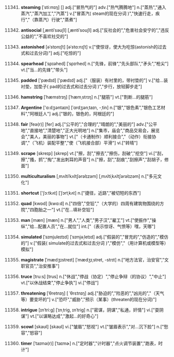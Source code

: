 11341. **steaming**
[ˈsti:mɪŋ]  []
adj.["冒热气的"]  adv.["热气腾腾地"]  n.["蒸热","通入蒸汽","蒸汽加工","汽蒸"]  v.["冒蒸汽( steam的现在分词 )","快速行走，疾行","（靠蒸汽）行驶","蒸煮"]  

11342. **antisocial**
[ˌæntiˈsəʊʃl]  [ˌæntiˈsoʊʃl]
adj.["反社会的","危害社会安宁的","违反公益的","不喜欢社交的"]  

11343. **astonished**
[əˈstɒnɪʃt]  [əˈstɑ:nɪʃt]
v.["使惊讶，使大为吃惊(astonish的过去式和过去分词)"]  adj.["吃惊的"]  

11344. **spearhead**
[ˈspɪəhed]  [ˈspɪrhed]
n.["先锋，前锋","先头部队","矛头","枪尖"]  vt.["当…的先锋","带头"]  

11345. **padded**
['pædɪd]  ['pædɪd]
adj.["（服装）有衬里的，带衬垫的"]  v.["给…装衬垫，加垫子( pad的过去式和过去分词 )","步行，放轻脚步走"]  

11346. **hamstring**
[ˈhæmstrɪŋ]  [ˈhæmˌstrɪŋ]
n.["腿筋"]  vt.["割断…的腿筋"]  

11347. **Argentine**
['ɑ:dʒəntaɪn]  [ˈɑrdʒənˌtaɪn, -ˌtin]
n.["银","银色素","银色工艺材料","阿根廷人"]  adj.["银的，银色的，阿根廷的"]  

11348. **fair**
[feə(r)]  [fer]
adj.["公平的","合理的","晴朗的","美丽的"]  adv.["公平地","直接地","清楚地","正大光明地"]  n.["集市，庙会","商品交易会，展览会","美人，美丽的事物"]  vt.["（卡通制作）顺利接合","（动作）衔接协调","（飞机）装配平整","使（飞机接合部）平滑"]  vi.["转晴"]  

11349. **scrape**
[skreɪp]  [skrep]
vt.["擦，刮","擦去","擦伤，刮破","挖空"]  vi.["刮，擦","搔，抓","掏","发出刺耳的声音"]  n.["擦，刮","刮痕","刮擦声","刮胡子，修面"]  

11350. **multiculturalism**
[ˌmʌltiˈkʌltʃərəlɪzəm]  [ˌmʌltiˌkʌltʃərəlɪzəm]
n.["多元文化"]  

11351. **shortcut**
['ʃɔ:tkʌt]  [ˈʃɔrtˌkʌt]
n.["捷径，近路","被切短的东西"]  

11352. **quad**
[kwɒd]  [kwɑ:d]
n.["四倍","空铅","（大学的）四周有建筑物围绕的方院","四胞胎之一"]  vt.["在…填补空铅"]  

11353. **man**
[mæn]  [mæn]
n.["男人","人类","男子汉","雇工"]  vt.["使振作","操纵","给…配置人员","在…就位"]  int.["（表示惊讶、气愤等）嘿，天哪"]  

11354. **simulated**
[ˈsɪmjuleɪtɪd]  [ˈsɪmjəˌletɪd]
adj.["假装的","冒充的","仿造的","模仿的"]  v.["假装( simulate的过去式和过去分词 )","模仿","（用计算机或模型等）模拟"]  

11355. **magistrate**
[ˈmædʒɪstreɪt]  [ˈmædʒɪˌstret, -strɪt]
n.["地方法官，治安官","文职官员","治安推事"]  

11356. **truce**
[tru:s]  [trus]
n.["休战","停战（协定）","停止争辩（的协议）","中止"]  vt.["以休战结束","停止争执"]  vi.["停战"]  

11357. **threatening**
[ˈθretnɪŋ]  [ ˈθrɛtnɪŋ]
adj.["胁迫的","险恶的","凶兆的","（天气等）要变坏的"]  v.["恐吓","威胁","预示（某事）(threaten的现在分词)"]  

11358. **intrigue**
[ɪnˈtri:g]  [ˈɪnˌtriɡ, ɪnˈtriɡ]
n.["密谋，阴谋","私通，奸情"]  vi.["耍阴谋"]  vt.["以谋略达成","激起…的好奇心"]  

11359. **scowl**
[skaʊl]  [skaʊl]
vi.["皱眉","怒视"]  vt.["皱眉表示","对…沉下脸"]  n.["愁容","怒容"]  

11360. **timer**
[ˈtaɪmə(r)]  [ˈtaɪmɚ]
n.["定时器","计时器","点火调节装置","跑表，时计"]  

